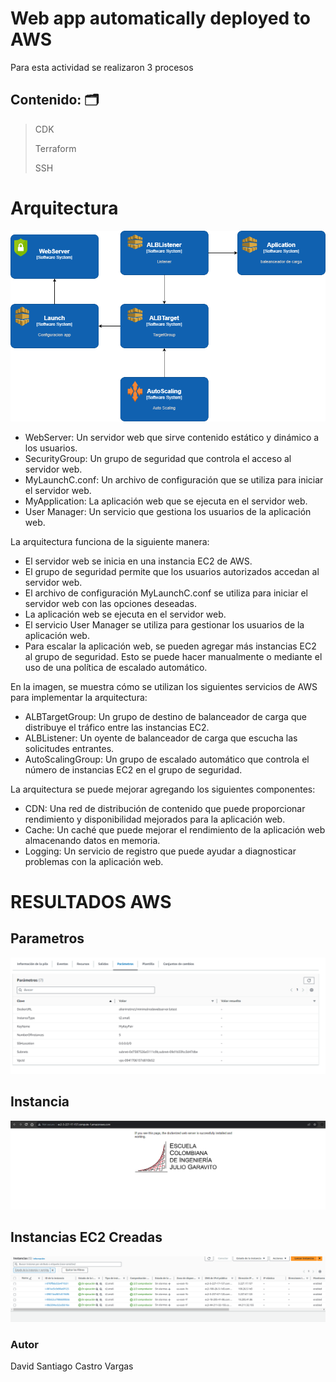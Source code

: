 						

# Web app automatically deployed to AWS

Para esta actividad se realizaron 3 procesos 

## Contenido: 🗂️ 

 > CDK
 > 
 > Terraform 
 > 
 > SSH

# Arquitectura

![image](https://github.com/DavidCastro4444/ArquitecturaYGobernabilidad/blob/main/Web-app-automatically-deployed-to-AWS/Imagines/Arquitectura.png)

- WebServer: Un servidor web que sirve contenido estático y dinámico a los usuarios.
- SecurityGroup: Un grupo de seguridad que controla el acceso al servidor web.
- MyLaunchC.conf: Un archivo de configuración que se utiliza para iniciar el servidor web.
- MyApplication: La aplicación web que se ejecuta en el servidor web.
- User Manager: Un servicio que gestiona los usuarios de la aplicación web.

La arquitectura funciona de la siguiente manera:

- El servidor web se inicia en una instancia EC2 de AWS.
- El grupo de seguridad permite que los usuarios autorizados accedan al servidor web.
- El archivo de configuración MyLaunchC.conf se utiliza para iniciar el servidor web con las opciones deseadas.
- La aplicación web se ejecuta en el servidor web.
- El servicio User Manager se utiliza para gestionar los usuarios de la aplicación web.
- Para escalar la aplicación web, se pueden agregar más instancias EC2 al grupo de seguridad. Esto se puede hacer manualmente o mediante el uso de una política de escalado automático.

En la imagen, se muestra cómo se utilizan los siguientes servicios de AWS para implementar la arquitectura:

- ALBTargetGroup: Un grupo de destino de balanceador de carga que distribuye el tráfico entre las instancias EC2.
- ALBListener: Un oyente de balanceador de carga que escucha las solicitudes entrantes.
- AutoScalingGroup: Un grupo de escalado automático que controla el número de instancias EC2 en el grupo de seguridad.

La arquitectura se puede mejorar agregando los siguientes componentes:

- CDN: Una red de distribución de contenido que puede proporcionar rendimiento y disponibilidad mejorados para la aplicación web.
- Cache: Un caché que puede mejorar el rendimiento de la aplicación web almacenando datos en memoria.
- Logging: Un servicio de registro que puede ayudar a diagnosticar problemas con la aplicación web.

# RESULTADOS AWS

## Parametros
![image](https://github.com/DavidCastro4444/ArquitecturaYGobernabilidad/blob/main/Web-app-automatically-deployed-to-AWS/Imagines/paramaters.PNG)

## Instancia 
![image](https://github.com/DavidCastro4444/ArquitecturaYGobernabilidad/blob/main/Web-app-automatically-deployed-to-AWS/Imagines/evidencia%201.PNG)

## Instancias EC2 Creadas 
![image](https://github.com/DavidCastro4444/ArquitecturaYGobernabilidad/blob/main/Web-app-automatically-deployed-to-AWS/Imagines/EC2.PNG)

  
### Autor  
  David Santiago Castro Vargas
